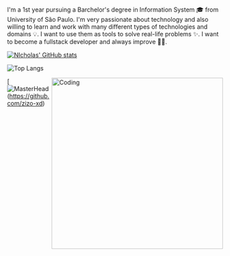 I'm a 1st year pursuing a Barchelor's degree in Information System 🎓 from University of São Paulo. I'm very passionate about technology and also willing to learn and work with many different types of technologies and domains 💡. I want to use them as tools to solve real-life problems ✨. I want to become a fullstack developer and always improve 👨‍💻.

[![NIcholas' GitHub stats](https://github-readme-stats.vercel.app/api?username=zizo-xd)](https://github.com/anuraghazra/zizo-xd-readme-stats)

![Top Langs](https://github-readme-stats.vercel.app/api/top-langs/?username=zizo-xd&layout=compact)

<img align="right" alt="Coding" width="400" src="https://c.tenor.com/wilYo_7wGKYAAAAC/tenor.gif">

[![MasterHead](https://c.tenor.com/wilYo_7wGKYAAAAC/tenor.gif)(https://github.com/zizo-xd)

